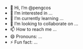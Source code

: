 - 👋 Hi, I’m @pengcos
- 👀 I’m interested in ...
- 🌱 I’m currently learning ...
- 💞️ I’m looking to collaborate on ...
- 📫 How to reach me ...
- 😄 Pronouns: ...
- ⚡ Fun fact: ...

<!---
pengcos/pengcos is a ✨ special ✨ repository because its `README.md` (this file) appears on your GitHub profile.
You can click the Preview link to take a look at your changes.
--->
